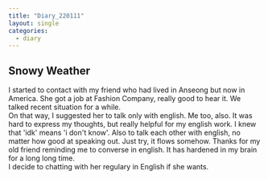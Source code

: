 ```yaml
---
title: "Diary_220111"
layout: single
categories:
  - diary
---
```


## Snowy Weather

I started to contact with my friend who had lived in Anseong but now in America.
She got a job at Fashion Company, really good to hear it.
We talked recent situation for a while.
<br>
On that way, I suggested her to talk only with english. Me too, also.
It was hard to express my thoughts, but really helpful for my english work.
I knew that 'idk' means 'i don't know'. 
Also to talk each other with english, no matter how good at speaking out.
Just try, it flows somehow. Thanks for my old friend reminding me to converse in english. 
It has hardened in my brain for a long long time.
<br>
I decide to chatting with her regulary in English if she wants.


